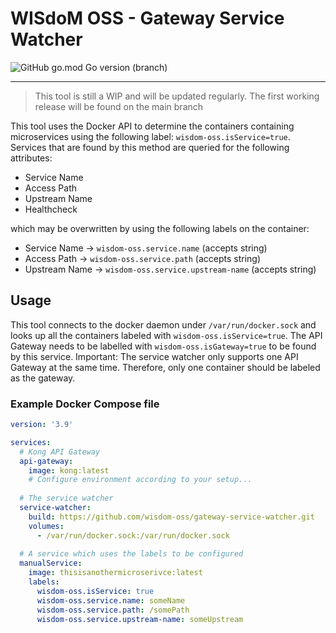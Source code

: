 # WISdoM OSS - Gateway Service Watcher
![GitHub go.mod Go version (branch)](https://img.shields.io/github/go-mod/go-version/wisdom-oss/gateway-service-watcher/main?label=Version&logo=Go&style=for-the-badge)

<hr>

> This tool is still a WIP and will be updated regularly. The first working 
> release will be found on the main branch

This tool uses the Docker API to determine the containers containing
microservices using the following label: `wisdom-oss.isService=true`.
Services that are found by this method are queried for the following attributes:
* Service Name
* Access Path
* Upstream Name
* Healthcheck

which may be overwritten by using the following labels on the container:
* Service Name &rarr; `wisdom-oss.service.name` (accepts string)
* Access Path &rarr; `wisdom-oss.service.path` (accepts string)
* Upstream Name &rarr; `wisdom-oss.service.upstream-name` (accepts string)

## Usage
This tool connects to the docker daemon under `/var/run/docker.sock` and looks 
up all the containers labeled with `wisdom-oss.isService=true`. The API Gateway
needs to be labelled with `wisdom-oss.isGateway=true` to be found by this
service. Important: The service watcher only supports one API Gateway at the
same time. Therefore, only one container should be labeled as the gateway.

### Example Docker Compose file
```yaml
version: '3.9'

services:
  # Kong API Gateway
  api-gateway:
    image: kong:latest
    # Configure environment according to your setup...
    
  # The service watcher
  service-watcher:
    build: https://github.com/wisdom-oss/gateway-service-watcher.git
    volumes:
      - /var/run/docker.sock:/var/run/docker.sock
  
  # A service which uses the labels to be configured  
  manualService:
    image: thisisanothermicroserivce:latest
    labels:
      wisdom-oss.isService: true
      wisdom-oss.service.name: someName
      wisdom-oss.service.path: /somePath
      wisdom-oss.service.upstream-name: someUpstream
```
